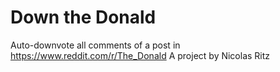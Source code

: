 Down the Donald
=================

Auto-downvote all comments of a post in https://www.reddit.com/r/The_Donald
A project by Nicolas Ritz